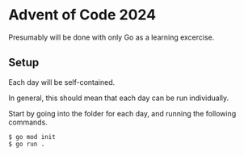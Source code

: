 # Advent of Code 2024
Presumably will be done with only Go as a learning excercise.

## Setup
Each day will be self-contained. 

In general, this should mean that each day can be run individually.

Start by going into the folder for each day, and running the following commands.
```shell
$ go mod init
$ go run .
```
